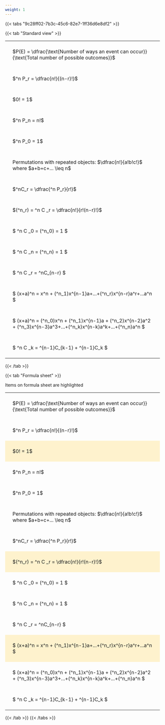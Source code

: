 ```yaml
---
weight: 1
---
```


{{< tabs "9c28ff02-7b3c-45c6-82e7-1ff36d6e8df2" >}}

{{< tab "Standard view" >}}

<style type="text/css">
#T_b30de th.col_heading {
  text-align: left;
  font-size: 1em;
}
#T_b30de td {
  text-align: left;
  font-size: 1em;
  padding: 1.5em;
}
</style>
<table id="T_b30de">
  <thead>
  </thead>
  <tbody>
    <tr>
      <td id="T_b30de_row0_col0" class="data row0 col0" >$P(E) = \dfrac{\text{Number of ways an event can occur}}{\text{Total number of possible outcomes}}$</td>
    </tr>
    <tr>
      <td id="T_b30de_row1_col0" class="data row1 col0" >$^n P_r = \dfrac{n!}{(n-r)!}$</td>
    </tr>
    <tr>
      <td id="T_b30de_row2_col0" class="data row2 col0" >$0! = 1$</td>
    </tr>
    <tr>
      <td id="T_b30de_row3_col0" class="data row3 col0" >$^n P_n = n!$</td>
    </tr>
    <tr>
      <td id="T_b30de_row4_col0" class="data row4 col0" >$^n P_0 = 1$</td>
    </tr>
    <tr>
      <td id="T_b30de_row5_col0" class="data row5 col0" >Permutations with repeated objects: $\dfrac{n!}{a!b!c!}$ where $a+b+c+... \leq n$</td>
    </tr>
    <tr>
      <td id="T_b30de_row6_col0" class="data row6 col0" >$^nC_r = \dfrac{^n P_r}{r!}$</td>
    </tr>
    <tr>
      <td id="T_b30de_row7_col0" class="data row7 col0" >$(^n_r) = ^n C _r = \dfrac{n!}{r!(n-r)!}$</td>
    </tr>
    <tr>
      <td id="T_b30de_row8_col0" class="data row8 col0" >$ ^n C _0 = (^n_0) = 1 $</td>
    </tr>
    <tr>
      <td id="T_b30de_row9_col0" class="data row9 col0" >$ ^n C _n = (^n_n) = 1 $</td>
    </tr>
    <tr>
      <td id="T_b30de_row10_col0" class="data row10 col0" >$ ^n C _r = ^nC_{n-r} $</td>
    </tr>
    <tr>
      <td id="T_b30de_row11_col0" class="data row11 col0" >$ (x+a)^n = x^n + (^n_1)x^{n-1}a+...+(^n_r)x^{n-r}a^r+...a^n    $</td>
    </tr>
    <tr>
      <td id="T_b30de_row12_col0" class="data row12 col0" >$ (x+a)^n = (^n_0)x^n + (^n_1)x^{n-1}a + (^n_2)x^{n-2}a^2 + (^n_3)x^{n-3}a^3+...+(^n_k)x^{n-k}a^k+...+(^n_n)a^n $</td>
    </tr>
    <tr>
      <td id="T_b30de_row13_col0" class="data row13 col0" >$ ^n C _k = ^{n-1}C_{k-1} + ^{n-1}C_k $</td>
    </tr>
  </tbody>
</table>
{{< /tab >}}

{{< tab "Formula sheet" >}}

Items on formula sheet are highlighted 
<br>
<style type="text/css">
#T_5d47d th.col_heading {
  text-align: left;
  font-size: 1em;
}
#T_5d47d td {
  text-align: left;
  font-size: 1em;
  padding: 1.5em;
}
#T_5d47d_row0_col0, #T_5d47d_row1_col0, #T_5d47d_row3_col0, #T_5d47d_row4_col0, #T_5d47d_row5_col0, #T_5d47d_row6_col0, #T_5d47d_row8_col0, #T_5d47d_row9_col0, #T_5d47d_row10_col0, #T_5d47d_row12_col0, #T_5d47d_row13_col0 {
  background-color: rgba(0,0,0,0);
}
#T_5d47d_row2_col0, #T_5d47d_row7_col0, #T_5d47d_row11_col0 {
  background-color: rgba(255,194,10, 0.2);
}
</style>
<table id="T_5d47d">
  <thead>
  </thead>
  <tbody>
    <tr>
      <td id="T_5d47d_row0_col0" class="data row0 col0" >$P(E) = \dfrac{\text{Number of ways an event can occur}}{\text{Total number of possible outcomes}}$</td>
    </tr>
    <tr>
      <td id="T_5d47d_row1_col0" class="data row1 col0" >$^n P_r = \dfrac{n!}{(n-r)!}$</td>
    </tr>
    <tr>
      <td id="T_5d47d_row2_col0" class="data row2 col0" >$0! = 1$</td>
    </tr>
    <tr>
      <td id="T_5d47d_row3_col0" class="data row3 col0" >$^n P_n = n!$</td>
    </tr>
    <tr>
      <td id="T_5d47d_row4_col0" class="data row4 col0" >$^n P_0 = 1$</td>
    </tr>
    <tr>
      <td id="T_5d47d_row5_col0" class="data row5 col0" >Permutations with repeated objects: $\dfrac{n!}{a!b!c!}$ where $a+b+c+... \leq n$</td>
    </tr>
    <tr>
      <td id="T_5d47d_row6_col0" class="data row6 col0" >$^nC_r = \dfrac{^n P_r}{r!}$</td>
    </tr>
    <tr>
      <td id="T_5d47d_row7_col0" class="data row7 col0" >$(^n_r) = ^n C _r = \dfrac{n!}{r!(n-r)!}$</td>
    </tr>
    <tr>
      <td id="T_5d47d_row8_col0" class="data row8 col0" >$ ^n C _0 = (^n_0) = 1 $</td>
    </tr>
    <tr>
      <td id="T_5d47d_row9_col0" class="data row9 col0" >$ ^n C _n = (^n_n) = 1 $</td>
    </tr>
    <tr>
      <td id="T_5d47d_row10_col0" class="data row10 col0" >$ ^n C _r = ^nC_{n-r} $</td>
    </tr>
    <tr>
      <td id="T_5d47d_row11_col0" class="data row11 col0" >$ (x+a)^n = x^n + (^n_1)x^{n-1}a+...+(^n_r)x^{n-r}a^r+...a^n    $</td>
    </tr>
    <tr>
      <td id="T_5d47d_row12_col0" class="data row12 col0" >$ (x+a)^n = (^n_0)x^n + (^n_1)x^{n-1}a + (^n_2)x^{n-2}a^2 + (^n_3)x^{n-3}a^3+...+(^n_k)x^{n-k}a^k+...+(^n_n)a^n $</td>
    </tr>
    <tr>
      <td id="T_5d47d_row13_col0" class="data row13 col0" >$ ^n C _k = ^{n-1}C_{k-1} + ^{n-1}C_k $</td>
    </tr>
  </tbody>
</table>
{{< /tab >}}
{{< /tabs >}}